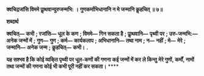 **क्वचिद्रजांसि विममे पाॢथवान्युरुजन्मभि: ।** **गुणकर्माभिधानानि न मे जन्मानि कॢहचित् ॥ ७॥** 

**शब्दार्थ** 

**क्वचित्—** **कभी** **; रजांसि—** **धूल के कण** **; विममे—** **गिन सकता है** **; पाॢथवानि—** **पृथ्वी पर** **; उरु-जन्मभि:—** **अनेक जन्मों में** **;** **गुण—** **गुण** **; कर्म—** **कार्यकलाप** **; अभिधानानि—** **तथा नाम** **; न—** **नहीं** **; मे—** **मेरे** **; जन्मानि—** **अनेक जन्म** **; कॢहचित्—** **कभी।** **.** 

**यह सश्भव है कि कोई व्यकि्त पृथ्वी पर धूल-कणों की गणना कई जन्मों में कर ले किन्तु** **मेरे गुणों, कर्मों, नामों तथा जन्मों की गणना कोई भी कभी पूरी नहीं कर सकता।** **** 